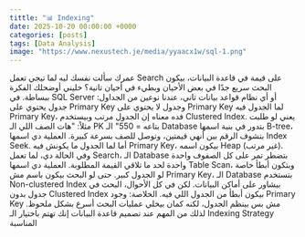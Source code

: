```yaml
---
tittle: "📊 Indexing"
date: 2025-10-20 00:00:00 +0000
categories: [posts]
tags: [Data Analysis]
image: "https://www.nexustech.je/media/yyaacx1w/sql-1.png"
---
```

عمرك سألت نفسك ليه لما تيجي تعمل Search على قيمة في قاعدة البيانات، بيكون البحث سريع جدًا في بعض الأحيان وبطيء في أحيان تانية؟
خليني أوضحلك الفكرة ببساطة.
في SQL Server أو أي نظام قواعد بيانات تاني، عندنا نوعين من الجداول:
جدول يحتوي على Primary Key
وجدول لا يحتوي على Primary Key
لما الجدول فيه Primary Key، فده معناه إن الجدول مرتب وبيستخدم Clustered Index.
 يعني لو طلبت مثلاً:
 "هات الصف اللي الـ PK بتاعه = 550"
الـ Database بتدور في بنية اسمها B-tree، بتشوف الرقم بين أنهي قيمتين، وتوصل للصف بسرعة كبيرة.
 العملية دي اسمها Index Seek.
أما لما الجدول ما يكونش فيه Primary Key، بيكون اسمه Heap (غير مرتب).
 وفي الحالة دي، لما تعمل Search، الـ Database بتضطر تمر على كل الصفوف واحدة واحدة لحد ما تلاقي القيمة المطلوبة.
 العملية دي اسمها Table Scan، وبتكون أبطأ خاصة لو الجدول كبير.
حتى لو البحث بيكون باسم مش Primary Key، الـ Database بتستخدم Non-clustered Index بيشاور على أماكن البيانات.
 لكن في كل الأحوال، البحث في جدول بدون Clustered Index بيكون أبطأ من الجدول اللي فيه.
الخلاصة:
 وجود Primary Key مش بس بينظم الجدول، لكنه كمان بيخلي عمليات البحث أسرع بشكل ملحوظ.
 لذلك من المهم عند تصميم قاعدة البيانات إنك تهتم باختيار الـ Indexing Strategy المناسبة